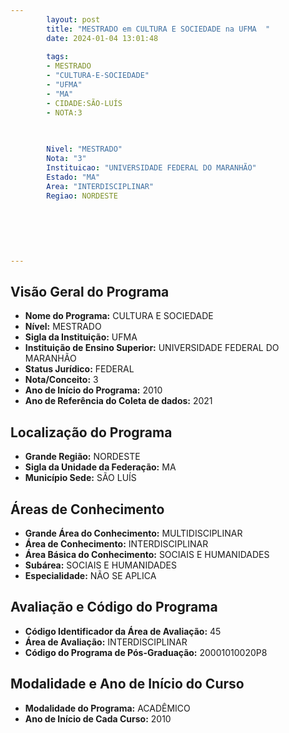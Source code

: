 ```yaml
---
        layout: post
        title: "MESTRADO em CULTURA E SOCIEDADE na UFMA  "
        date: 2024-01-04 13:01:48
     
        tags:
        - MESTRADO
        - "CULTURA-E-SOCIEDADE"
        - "UFMA"
        - "MA"
        - CIDADE:SÃO-LUÍS
        - NOTA:3
        
       

        Nivel: "MESTRADO"
        Nota: "3"
        Instituicao: "UNIVERSIDADE FEDERAL DO MARANHÃO"
        Estado: "MA"
        Area: "INTERDISCIPLINAR"
        Regiao: NORDESTE
        
        
        
        
        
        
---
```

## Visão Geral do Programa
- **Nome do Programa:** CULTURA E SOCIEDADE
- **Nível:** MESTRADO
- **Sigla da Instituição:** UFMA
- **Instituição de Ensino Superior:** UNIVERSIDADE FEDERAL DO MARANHÃO
- **Status Jurídico:** FEDERAL
- **Nota/Conceito:** 3
- **Ano de Início do Programa:** 2010
- **Ano de Referência do Coleta de dados:** 2021

## Localização do Programa
- **Grande Região:** NORDESTE
- **Sigla da Unidade da Federação:** MA
- **Município Sede:** SÃO LUÍS

## Áreas de Conhecimento
- **Grande Área do Conhecimento:** MULTIDISCIPLINAR
- **Área de Conhecimento:** INTERDISCIPLINAR
- **Área Básica do Conhecimento:** SOCIAIS E HUMANIDADES
- **Subárea:** SOCIAIS E HUMANIDADES
- **Especialidade:** NÃO SE APLICA

## Avaliação e Código do Programa
- **Código Identificador da Área de Avaliação:** 45
- **Área de Avaliação:** INTERDISCIPLINAR
- **Código do Programa de Pós-Graduação:** 20001010020P8


## Modalidade e Ano de Início do Curso
- **Modalidade do Programa:** ACADÊMICO
- **Ano de Início de Cada Curso:** 2010
